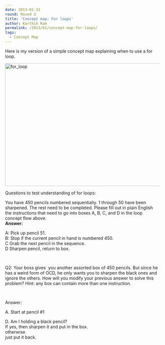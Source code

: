 ```yaml
---
date: 2013-01-31
round: Round 3
title: 'Concept map: For loops'
author: Karthik Ram
permalink: /2013/01/concept-map-for-loops/
tags:
  - Concept Map
---
```

Here is my version of a simple concept map explaining when to use a for loop.

[<img class="alignnone size-large wp-image-1579" alt="for_loop" src="http://teaching.software-carpentry.org/wp-content/uploads/2013/01/for_loop-1024x579.png" width="707" height="399" />][1]

Questions to test understanding of for loops:

You have 450 pencils numbered sequentially. 1 through 50 have been sharpened. The rest need to be completed. Please fill out in plain English the instructions that need to go into boxes A, B, C, and D in the loop concept flow above.  
**Answer:**

A: Pick up pencil 51.  
B: Stop if the current pencil in hand is numbered 450.  
C Grab the next pencil in the sequence.  
D Sharpen pencil, return to box.

&nbsp;

Q2: Your boss gives  you another assorted box of 450 pencils. But since he has a weird form of OCD, he only wants you to sharpen the black ones and ignore the others. How will you modify your previous answer to solve this problem? Hint: any box can contain more than one instruction.

&nbsp;

Answer:

A. Start at pencil #1

D. Am I holding a black pencil?  
If yes, then sharpen it and put in the box.  
otherwise  
just put it back.

 [1]: http://teaching.software-carpentry.org/wp-content/uploads/2013/01/for_loop.png
